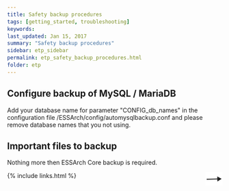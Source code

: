 ```yaml
---
title: Safety backup procedures
tags: [getting_started, troubleshooting]
keywords:
last_updated: Jan 15, 2017
summary: "Safety backup procedures"
sidebar: etp_sidebar
permalink: etp_safety_backup_procedures.html
folder: etp
---
```


## Configure backup of MySQL / MariaDB
Add your database name for parameter "CONFIG_db_names" in the configuration file /ESSArch/config/automysqlbackup.conf and please remove database names that you
not using.

## Important files to backup
Nothing more then ESSArch Core backup is required.

[<img align="right" src="images/n.png">](etp_logfiles.html)
{% include links.html %}
